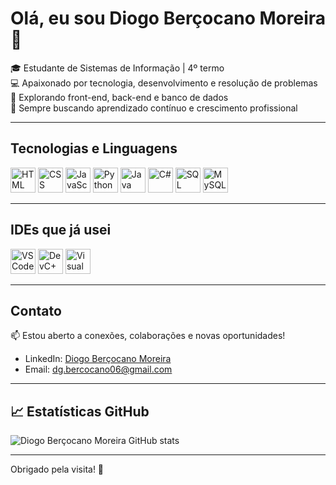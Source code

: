 
# Olá, eu sou Diogo Berçocano Moreira 👋

🎓 Estudante de Sistemas de Informação | 4º termo  
💻 Apaixonado por tecnologia, desenvolvimento e resolução de problemas  
🌱 Explorando front-end, back-end e banco de dados  
🚀 Sempre buscando aprendizado contínuo e crescimento profissional  

---

## Tecnologias e Linguagens

<p>
  <img src="https://upload.wikimedia.org/wikipedia/commons/6/6a/HTML5_logo_and_wordmark.svg" alt="HTML" width="40" height="40"/>
  <img src="https://upload.wikimedia.org/wikipedia/commons/6/6a/CSS3_logo_and_wordmark.svg" alt="CSS" width="40" height="40"/>
  <img src="https://upload.wikimedia.org/wikipedia/commons/6/6a/JavaScript-logo.png" alt="JavaScript" width="40" height="40"/>
  <img src="https://upload.wikimedia.org/wikipedia/commons/6/6a/Python-logo.png" alt="Python" width="40" height="40"/>
  <img src="https://upload.wikimedia.org/wikipedia/commons/6/6a/Java_logo.png" alt="Java" width="40" height="40"/>
  <img src="https://upload.wikimedia.org/wikipedia/commons/6/6a/C%23_logo.png" alt="C#" width="40" height="40"/>
  <img src="https://upload.wikimedia.org/wikipedia/commons/6/6a/SQL_logo.png" alt="SQL" width="40" height="40"/>
  <img src="https://upload.wikimedia.org/wikipedia/commons/6/6a/MySQL_logo.png" alt="MySQL" width="40" height="40"/>
</p>

---

## IDEs que já usei

<p>
  <img src="https://upload.wikimedia.org/wikipedia/commons/6/6a/Visual_Studio_Code_1.35_icon.svg" alt="VS Code" width="40" height="40"/>
  <img src="https://upload.wikimedia.org/wikipedia/commons/6/6a/Dev-C%2B%2B_logo.png" alt="DevC++" width="40" height="40"/>
  <img src="https://upload.wikimedia.org/wikipedia/commons/6/6a/Visual_Studio_Logo.svg" alt="Visual Studio Community 2022" width="40" height="40"/>
</p>

---

## Contato

📫 Estou aberto a conexões, colaborações e novas oportunidades!  
- LinkedIn: [Diogo Berçocano Moreira](https://www.linkedin.com/in/diogo-berçocano-moreira-54683a338)  
- Email: dg.bercocano06@gmail.com  

---

## 📈 Estatísticas GitHub

![Diogo Berçocano Moreira GitHub stats](https://github-readme-stats.vercel.app/api?username=dgbercocano06&show_icons=true&theme=radical)

---

Obrigado pela visita! 🚀
